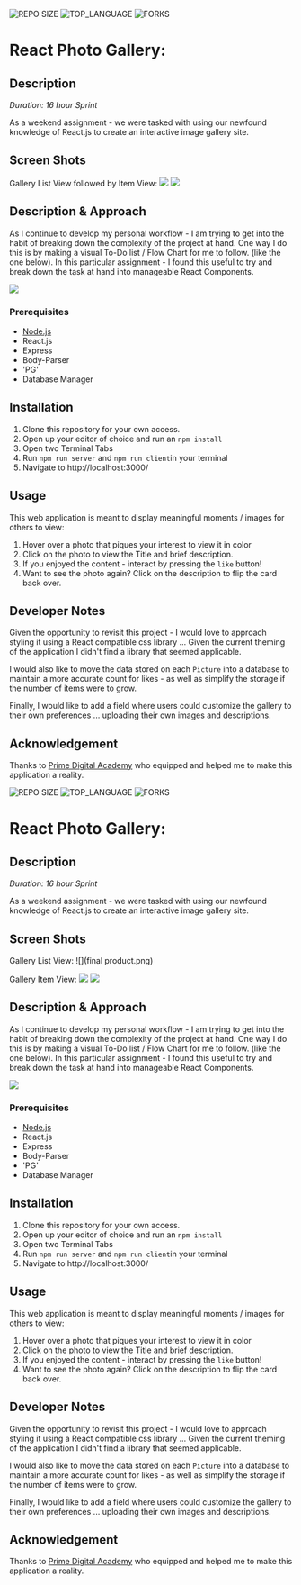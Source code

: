 





![REPO SIZE](https://img.shields.io/github/repo-size/blakesmithmn/weekend-react-gallery?style=flat-square)
![TOP_LANGUAGE](https://img.shields.io/github/languages/top/blakesmithmn/weekend-react-gallery?style=flat-square)
![FORKS](https://img.shields.io/github/forks/blakesmithmn/weekend-react-gallery?style=social)


# React Photo Gallery:

## Description

_Duration: 16 hour Sprint_

As a weekend assignment - we were tasked with using our newfound knowledge of React.js to create an interactive image gallery site.


## Screen Shots

Gallery List View followed by Item View:
![](finalproduct.png)
![](PhotoItem.png)


## Description & Approach


As I continue to develop my personal workflow - I am trying to get into the habit of breaking down the complexity of the project at hand. One way I do this is by making a visual To-Do list / Flow Chart for me to follow. (like the one below). 
In this particular assignment - I found this useful to try and break down the task at hand into manageable React Components.

![](concept.png)



### Prerequisites
- [Node.js](https://nodejs.org/en/)
- React.js
- Express 
- Body-Parser
- 'PG'
- Database Manager

## Installation
1. Clone this repository for your own access.
2. Open up your editor of choice and run an `npm install`
3. Open two Terminal Tabs
4. Run `npm run server`  and `npm run client`in your terminal
5. Navigate to http://localhost:3000/

## Usage
This web application is meant to display meaningful moments / images for others to view:
 1. Hover over a photo that piques your interest to view it in color
 2. Click on the photo to view the Title and brief description.
 3. If you enjoyed the content - interact by pressing the `like` button!
 4. Want to see the photo again? Click on the description to flip the card back over.

## Developer Notes

Given the opportunity to revisit this project - I would love to approach styling it using a React compatible css library ... Given the current theming of the application I didn't find a library that seemed applicable. 

I would also like to move the data stored on each `Picture` into a database to maintain a more accurate count for likes - as well as simplify the storage if the number of items were to grow.

Finally, I would like to add a field where users could customize the gallery to their own preferences ... uploading their own images and descriptions.

## Acknowledgement
Thanks to [Prime Digital Academy](www.primeacademy.io) who equipped and helped me to make this application a reality.






![REPO SIZE](https://img.shields.io/github/repo-size/blakesmithmn/weekend-react-gallery?style=flat-square)
![TOP_LANGUAGE](https://img.shields.io/github/languages/top/blakesmithmn/weekend-react-gallery?style=flat-square)
![FORKS](https://img.shields.io/github/forks/blakesmithmn/weekend-react-gallery?style=social)


# React Photo Gallery:

## Description

_Duration: 16 hour Sprint_

As a weekend assignment - we were tasked with using our newfound knowledge of React.js to create an interactive image gallery site.


## Screen Shots

Gallery List View:
![](final product.png)

Gallery Item View:
![](PhotoItem.png)
![](DescriptionView.png)


## Description & Approach


As I continue to develop my personal workflow - I am trying to get into the habit of breaking down the complexity of the project at hand. One way I do this is by making a visual To-Do list / Flow Chart for me to follow. (like the one below). 
In this particular assignment - I found this useful to try and break down the task at hand into manageable React Components.

![](concept.png)



### Prerequisites
- [Node.js](https://nodejs.org/en/)
- React.js
- Express 
- Body-Parser
- 'PG'
- Database Manager

## Installation
1. Clone this repository for your own access.
2. Open up your editor of choice and run an `npm install`
3. Open two Terminal Tabs
4. Run `npm run server`  and `npm run client`in your terminal
5. Navigate to http://localhost:3000/

## Usage
This web application is meant to display meaningful moments / images for others to view:
 1. Hover over a photo that piques your interest to view it in color
 2. Click on the photo to view the Title and brief description.
 3. If you enjoyed the content - interact by pressing the `like` button!
 4. Want to see the photo again? Click on the description to flip the card back over.

## Developer Notes

Given the opportunity to revisit this project - I would love to approach styling it using a React compatible css library ... Given the current theming of the application I didn't find a library that seemed applicable. 

I would also like to move the data stored on each `Picture` into a database to maintain a more accurate count for likes - as well as simplify the storage if the number of items were to grow.

Finally, I would like to add a field where users could customize the gallery to their own preferences ... uploading their own images and descriptions.

## Acknowledgement
Thanks to [Prime Digital Academy](www.primeacademy.io) who equipped and helped me to make this application a reality.
